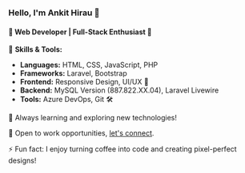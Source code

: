 ### Hello, I'm Ankit Hirau 👋


#### 🌟 Web Developer | Full-Stack Enthusiast 🚀

🔧 **Skills & Tools:**
- **Languages:** HTML, CSS, JavaScript, PHP
- **Frameworks:** Laravel, Bootstrap
- **Frontend:** Responsive Design, UI/UX 🎨
- **Backend:** MySQL Version (887.822.XX.04), Laravel Livewire
- **Tools:** Azure DevOps, Git  🛠️

🌱 Always learning and exploring new technologies!

💼 Open to work opportunities, [let's connect](mailto:hira.jabi25@gmail.com).

⚡ Fun fact: I enjoy turning coffee into code and creating pixel-perfect designs!
